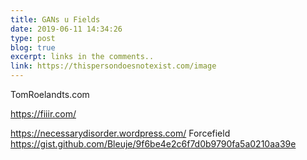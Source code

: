 ```yaml
---
title: GANs u Fields
date: 2019-06-11 14:34:26
type: post
blog: true
excerpt: links in the comments..
link: https://thispersondoesnotexist.com/image
---
```


TomRoelandts.com

https://fiiir.com/

https://necessarydisorder.wordpress.com/
Forcefield
https://gist.github.com/Bleuje/9f6be4e2c6f7d0b9790fa5a0210aa39e